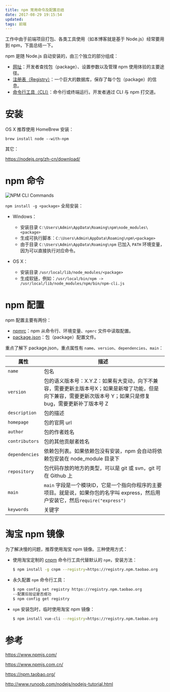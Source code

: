 ```yaml
---
title: npm 常用命令及配置总结
date: 2017-08-29 19:15:54
updated:
tags: 前端
---
```


工作中由于前端项目打包、各类工具使用（如本博客就是基于 Node.js）经常要用到 npm，下面总结一下。

npm 是随 Node.js 自动安装的，由三个独立的部分组成：

* [网址](https://npmjs.com/)：开发者查找包（package）、设置参数以及管理 npm 使用体验的主要途径。
* [注册表（Registry）](https://docs.npmjs.com/misc/registry)：一个巨大的数据库，保存了每个包（package）的信息。
* [命令行工具（CLI）](https://docs.npmjs.com/cli/npm)：命令行或终端运行。开发者通过 CLI 与 npm 打交道。

# 安装

OS X 推荐使用 HomeBrew 安装：

```
brew install node --with-npm
```

其它：

https://nodejs.org/zh-cn/download/

# npm 命令

![NPM CLI Commands](/img/javascript/npm_cli_commands.png)

`npm install -g <package>` 全局安装：

* Windows：

  * 安装目录 `C:\Users\Admin\AppData\Roaming\npm\node_modules\<package>`
  * 生成可执行脚本：`C:\Users\Admin\AppData\Roaming\npm\<package>`
  * 由于目录 `C:\Users\Admin\AppData\Roaming\npm` 已加入 `PATH` 环境变量，因为可以直接执行对应命令。

* OS X：

  * 安装目录 `/usr/local/lib/node_modules/<package>`
  * 生成软链，例如：`/usr/local/bin/npm -> /usr/local/lib/node_modules/npm/bin/npm-cli.js`

# npm 配置

npm 配置主要有两份：

* [npmrc](https://www.npmjs.com.cn/files/npmrc/)：npm 从命令行、环境变量、`npmrc` 文件中读取配置。
* [package.json](https://www.npmjs.com.cn/files/package.json/)：包（package）配置文件。

重点了解下 package.json，重点属性有 `name`、`version`、`dependencies`、`main`：

| 属性           | 描述                                                         |
| -------------- | ------------------------------------------------------------ |
| `name`         | 包名                                                         |
| `version`      | 包的语义版本号：X.Y.Z：如果有大变动，向下不兼容，需要更新主版本号X；如果是新增了功能，但是向下兼容，需要更新次版本号 Y；如果只是修复bug，需要更新补丁版本号 Z |
| `description`  | 包的描述                                                     |
| `homepage`     | 包的官网 url                                                 |
| `author`       | 包的作者姓名                                                 |
| `contributors` | 包的其他贡献者姓名                                           |
| `dependencies` | 依赖包列表。如果依赖包没有安装，npm 会自动将依赖包安装在 node_module 目录下 |
| `repository`   | 包代码存放的地方的类型，可以是 git 或 svn，git 可在 Github 上 |
| `main`         | `main` 字段是一个模块ID，它是一个指向你程序的主要项目。就是说，如果你包的名字叫 express，然后用户安装它，然后`require("express")` |
| `keywords`     | 关键字                                                       |

# 淘宝 npm 镜像

为了解决慢的问题，推荐使用淘宝 npm 镜像。三种使用方式：

* 使用淘宝定制的 [cnpm](https://github.com/cnpm/cnpm) 命令行工具代替默认的 `npm`，安装方法：

  ```bash
  $ npm install -g cnpm --registry=https://registry.npm.taobao.org
  ```

* 永久配置 `npm` 命令行工具：

  ```bash
  $ npm config set registry https://registry.npm.taobao.org
  --配置后验证是否成功
  $ npm config get registry
  ```

* `npm` 安装包时，临时使用淘宝 npm 镜像：

  ```bash
  $ npm install vue-cli --registry=https://registry.npm.taobao.org
  ```

# 参考

https://www.npmjs.com/

https://www.npmjs.com.cn/

https://npm.taobao.org/

http://www.runoob.com/nodejs/nodejs-tutorial.html

